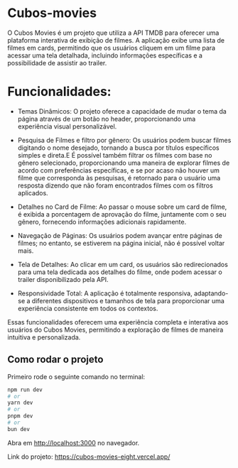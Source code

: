 # Cubos-movies

O Cubos Movies é um projeto que utiliza a API TMDB para oferecer uma plataforma interativa de exibição de filmes. A aplicação exibe uma lista de filmes em cards, permitindo que os usuários cliquem em um filme para acessar uma tela detalhada, incluindo informações específicas e a possibilidade de assistir ao trailer.

# Funcionalidades:

- Temas Dinâmicos: O projeto oferece a capacidade de mudar o tema da página através de um botão no header, proporcionando uma experiência visual personalizável.

- Pesquisa de Filmes e filtro por gênero: Os usuários podem buscar filmes digitando o nome desejado, tornando a busca por títulos específicos simples e direta.E É possível também filtrar os filmes com base no gênero selecionado, proporcionando uma maneira de explorar filmes de acordo com preferências específicas, e se por acaso não houver um filme que corresponda às pesquisas, é retornado para o usuário uma resposta dizendo que não foram encontrados filmes com os filtros aplicados.

- Detalhes no Card de Filme: Ao passar o mouse sobre um card de filme, é exibida a porcentagem de aprovação do filme, juntamente com o seu gênero, fornecendo informações adicionais rapidamente.

- Navegação de Páginas: Os usuários podem avançar entre páginas de filmes; no entanto, se estiverem na página inicial, não é possível voltar mais.

- Tela de Detalhes: Ao clicar em um card, os usuários são redirecionados para uma tela dedicada aos detalhes do filme, onde podem acessar o trailer disponibilizado pela API.
  
- Responsividade Total: A aplicação é totalmente responsiva, adaptando-se a diferentes dispositivos e tamanhos de tela para proporcionar uma experiência consistente em todos os contextos.
  
Essas funcionalidades oferecem uma experiência completa e interativa aos usuários do Cubos Movies, permitindo a exploração de filmes de maneira intuitiva e personalizada.

## Como rodar o projeto

Primeiro rode o seguinte comando no terminal:

```bash
npm run dev
# or
yarn dev
# or
pnpm dev
# or
bun dev
```

Abra em [http://localhost:3000](http://localhost:3000) no navegador.

Link do projeto: https://cubos-movies-eight.vercel.app/




